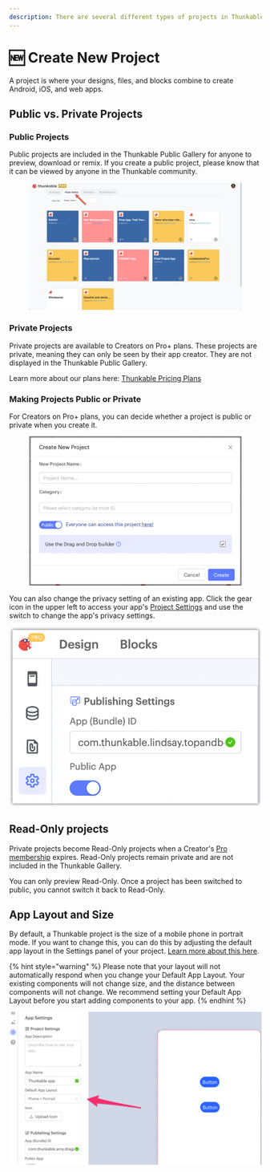 ```yaml
---
description: There are several different types of projects in Thunkable.
---
```


# 🆕 Create New Project

A project is where your designs, files, and blocks combine to create Android, iOS, and web apps.&#x20;

## Public vs. Private Projects

### Public Projects

Public projects are included in the Thunkable Public Gallery for anyone to preview, download or remix. If you create a public project, please know that it can be viewed by anyone in the Thunkable community.&#x20;

<figure><img src=".gitbook/assets/public gallery.png" alt=""><figcaption></figcaption></figure>

### Private Projects

Private projects are available to Creators on Pro+ plans. These projects are private, meaning they can only be seen by their app creator. They are not displayed in the Thunkable Public Gallery.&#x20;

Learn more about our plans here: [Thunkable Pricing Plans](https://thunkable.com/#/pricing)

### Making Projects Public or Private

For Creators on Pro+ plans, you can decide whether a project is public or private when you create it.&#x20;

<figure><img src=".gitbook/assets/Screen Shot 2023-03-10 at 10.27.44 AM.png" alt=""><figcaption></figcaption></figure>

You can also change the privacy setting of an existing app. Click the gear icon in the upper left to access your app's  [Project Settings](project-settings.md) and use the switch to change the app's privacy settings.

![](<.gitbook/assets/Settings  Public App.png>)

## Read-Only projects

Private projects become Read-Only projects when a Creator's [Pro membership](https://thunkable.com/#/pricing) expires. Read-Only projects remain private and are not included in the Thunkable Gallery.

You can only preview Read-Only. Once a project has been switched to public, you cannot switch it back to Read-Only.

## App Layout and Size

By default, a Thunkable project is the size of a mobile phone in portrait mode. If you want to change this, you can do this by adjusting the default app layout in the Settings panel of your project. [Learn more about this here](project-settings.md#default-app-layout).

{% hint style="warning" %}
Please note that your layout will not automatically respond when you change your Default App Layout. Your existing components will not change size, and the distance between components will not change. We recommend setting your Default App Layout before you start adding components to your app.
{% endhint %}

![](.gitbook/assets/defaultlayoutsettings-2.png)
